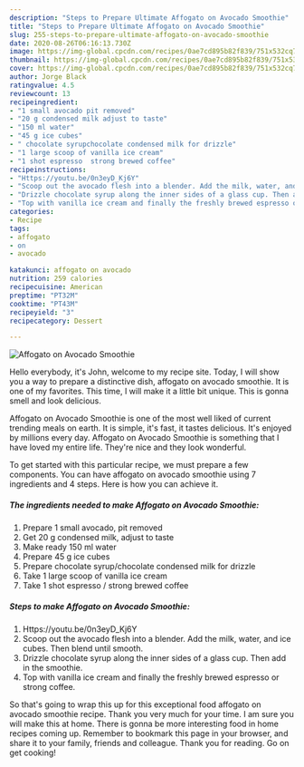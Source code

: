 ```yaml
---
description: "Steps to Prepare Ultimate Affogato on Avocado Smoothie"
title: "Steps to Prepare Ultimate Affogato on Avocado Smoothie"
slug: 255-steps-to-prepare-ultimate-affogato-on-avocado-smoothie
date: 2020-08-26T06:16:13.730Z
image: https://img-global.cpcdn.com/recipes/0ae7cd895b82f839/751x532cq70/affogato-on-avocado-smoothie-recipe-main-photo.jpg
thumbnail: https://img-global.cpcdn.com/recipes/0ae7cd895b82f839/751x532cq70/affogato-on-avocado-smoothie-recipe-main-photo.jpg
cover: https://img-global.cpcdn.com/recipes/0ae7cd895b82f839/751x532cq70/affogato-on-avocado-smoothie-recipe-main-photo.jpg
author: Jorge Black
ratingvalue: 4.5
reviewcount: 13
recipeingredient:
- "1 small avocado pit removed"
- "20 g condensed milk adjust to taste"
- "150 ml water"
- "45 g ice cubes"
- " chocolate syrupchocolate condensed milk for drizzle"
- "1 large scoop of vanilla ice cream"
- "1 shot espresso  strong brewed coffee"
recipeinstructions:
- "Https://youtu.be/0n3eyD_Kj6Y"
- "Scoop out the avocado flesh into a blender. Add the milk, water, and ice cubes. Then blend until smooth."
- "Drizzle chocolate syrup along the inner sides of a glass cup. Then add in the smoothie."
- "Top with vanilla ice cream and finally the freshly brewed espresso or strong coffee."
categories:
- Recipe
tags:
- affogato
- on
- avocado

katakunci: affogato on avocado 
nutrition: 259 calories
recipecuisine: American
preptime: "PT32M"
cooktime: "PT43M"
recipeyield: "3"
recipecategory: Dessert

---
```



![Affogato on Avocado Smoothie](https://img-global.cpcdn.com/recipes/0ae7cd895b82f839/751x532cq70/affogato-on-avocado-smoothie-recipe-main-photo.jpg)

Hello everybody, it's John, welcome to my recipe site. Today, I will show you a way to prepare a distinctive dish, affogato on avocado smoothie. It is one of my favorites. This time, I will make it a little bit unique. This is gonna smell and look delicious.

Affogato on Avocado Smoothie is one of the most well liked of current trending meals on earth. It is simple, it's fast, it tastes delicious. It's enjoyed by millions every day. Affogato on Avocado Smoothie is something that I have loved my entire life. They're nice and they look wonderful.




To get started with this particular recipe, we must prepare a few components. You can have affogato on avocado smoothie using 7 ingredients and 4 steps. Here is how you can achieve it.

<!--inarticleads1-->

##### The ingredients needed to make Affogato on Avocado Smoothie:

1. Prepare 1 small avocado, pit removed
1. Get 20 g condensed milk, adjust to taste
1. Make ready 150 ml water
1. Prepare 45 g ice cubes
1. Prepare  chocolate syrup/chocolate condensed milk for drizzle
1. Take 1 large scoop of vanilla ice cream
1. Take 1 shot espresso / strong brewed coffee




<!--inarticleads2-->

##### Steps to make Affogato on Avocado Smoothie:

1. Https://youtu.be/0n3eyD_Kj6Y
1. Scoop out the avocado flesh into a blender. Add the milk, water, and ice cubes. Then blend until smooth.
1. Drizzle chocolate syrup along the inner sides of a glass cup. Then add in the smoothie.
1. Top with vanilla ice cream and finally the freshly brewed espresso or strong coffee.




So that's going to wrap this up for this exceptional food affogato on avocado smoothie recipe. Thank you very much for your time. I am sure you will make this at home. There is gonna be more interesting food in home recipes coming up. Remember to bookmark this page in your browser, and share it to your family, friends and colleague. Thank you for reading. Go on get cooking!
